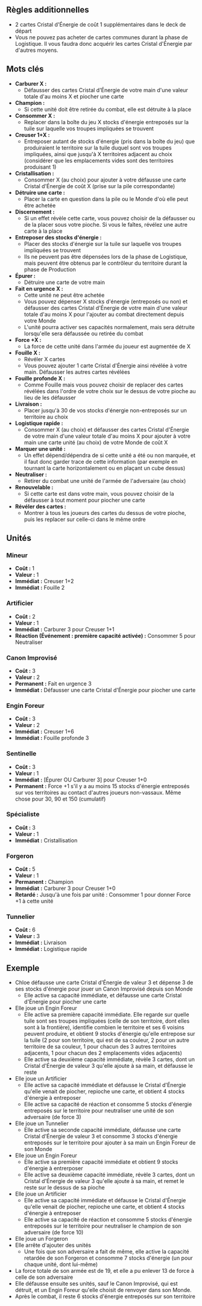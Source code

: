 
## Règles additionnelles

- 2 cartes Cristal d'Énergie de coût 1 supplémentaires dans le deck de départ
- Vous ne pouvez pas acheter de cartes communes durant la phase de Logistique. Il vous faudra donc acquérir les cartes Cristal d'Énergie par d'autres moyens.

## Mots clés

- **Carburer X :**
  * Défausser des cartes Cristal d'Énergie de votre main
    d'une valeur totale d'au moins X et piocher une carte
- **Champion :**
  * Si cette unité doit être retirée du combat,
    elle est détruite à la place
- **Consommer X :**
  * Replacer dans la boîte du jeu X stocks d'énergie
    entreposés sur la tuile sur laquelle vos troupes
    impliquées se trouvent
- **Creuser 1+X :**
  * Entreposer autant de stocks d'énergie (pris dans la boîte
    du jeu) que produiraient le territoire sur la tuile duquel
    sont vos troupes impliquées, ainsi que jusqu'à X territoires
    adjacent au choix (considérer que les emplacements vides
    sont des territoires produisant 1)
- **Cristallisation :**
  * Consommer X (au choix) pour ajouter à votre défausse une carte
    Cristal d'Énergie de coût X (prise sur la pile correspondante)
- **Détruire une carte :**
  * Placer la carte en question dans la pile ou le Monde
    d'où elle peut être achetée
- **Discernement :**
  * Si un effet révèle cette carte, vous pouvez choisir de la
    défausser ou de la placer sous votre pioche. Si vous le
    faîtes, révélez une autre carte à la place
- **Entreposer des stocks d'énergie :**
  * Placer des stocks d'énergie sur la tuile sur laquelle
    vos troupes impliquées se trouvent
  * Ils ne peuvent pas être dépensées lors de la phase de
    Logistique, mais peuvent être obtenus par le contrôleur
    du territoire durant la phase de Production
- **Épurer :**
  * Détruire une carte de votre main
- **Fait en urgence X :**
  * Cette unité ne peut être achetée
  * Vous pouvez dépenser X stocks d'énergie (entreposés ou non)
    et défausser des cartes Cristal d'Énergie de votre main
    d'une valeur totale d'au moins X pour l'ajouter au combat
    directement depuis votre Monde
  * L'unité pourra activer ses capacités normalement,
    mais sera détruite lorsqu'elle sera défaussée ou retirée
    du combat
- **Force +X :**
  * La force de cette unité dans l'armée du joueur
    est augmentée de X
- **Fouille X :**
  * Révéler X cartes
  * Vous pouvez ajouter 1 carte Cristal d'Énergie ainsi révélée
    à votre main. Défausser les autres cartes révélées
- **Fouille profonde X :**
  * Comme Fouille mais vous pouvez choisir de replacer des cartes
    révélées dans l'ordre de votre choix sur le dessus de votre
    pioche au lieu de les défausser
- **Livraison :**
  * Placer jusqu'à 30 de vos stocks d'énergie non-entreposés sur un territoire au choix
- **Logistique rapide :**
  * Consommer X (au choix) et défausser des cartes Cristal d'Énergie
    de votre main d'une valeur totale d'au moins X pour ajouter
    à votre main une carte unité (au choix) de votre Monde
    de coût X
- **Marquer une unité :**
  * Un effet dépend/dépendra de si cette unité a été ou non
    marquée, et il faut donc garder trace de cette information
    (par exemple en tournant la carte horizontalement
    ou en plaçant un cube dessus)
- **Neutraliser :**
  * Retirer du combat une unité de l'armée de l'adversaire
    (au choix)
- **Renouvelable :**
  * Si cette carte est dans votre main, vous pouvez
    choisir de la défausser à tout moment pour piocher
    une carte
- **Révéler des cartes :**
  * Montrer à tous les joueurs des cartes du dessus
    de votre pioche, puis les replacer sur celle-ci
    dans le même ordre


## Unités

### Mineur
- **Coût :** 1
- **Valeur :** 1
- **Immédiat :** Creuser 1+2
- **Immédiat :** Fouille 2


### Artificier
- **Coût :** 2
- **Valeur :** 1
- **Immédiat :** Carburer 3 pour Creuser 1+1
- **Réaction (Événement : première capacité activée) :** Consommer 5 pour Neutraliser


### Canon Improvisé
- **Coût :** 3
- **Valeur :** 2
- **Permanent :** Fait en urgence 3
- **Immédiat :** Défausser une carte Cristal d'Énergie pour piocher une carte


### Engin Foreur
- **Coût :** 3
- **Valeur :** 2
- **Immédiat :** Creuser 1+6
- **Immédiat :** Fouille profonde 3


### Sentinelle
- **Coût :** 3
- **Valeur :** 1
- **Immédiat :** [Épurer OU Carburer 3] pour Creuser 1+0
- **Permanent :** Force +1 s'il y a au moins 15 stocks d'énergie entreposés sur vos territoires au contact d'autres joueurs non-vassaux. Même chose pour 30, 90 et 150 (cumulatif)


### Spécialiste
- **Coût :** 3
- **Valeur :** 1
- **Immédiat :** Cristallisation


### Forgeron
- **Coût :** 5
- **Valeur :** 1
- **Permanent :** Champion
- **Immédiat :** Carburer 3 pour Creuser 1+0
- **Retardé :** Jusqu'à une fois par unité : Consommer 1 pour donner Force +1 à cette unité

### Tunnelier
- **Coût :** 6
- **Valeur :** 3
- **Immédiat :** Livraison
- **Immédiat :** Logistique rapide


## Exemple

- Chloe défausse une carte Cristal d'Énergie de valeur 3
  et dépense 3 de ses stocks d'énergie pour jouer
  un Canon Improvisé depuis son Monde
  * Elle active sa capacité immédiate, et défausse une carte
    Cristal d'Énergie pour piocher une carte
- Elle joue un Engin Foreur
  * Elle active sa première capacité immédiate.
    Elle regarde sur quelle tuile sont ses troupes impliquées
    (celle de son territoire, dont elles sont à la frontière),
    identifie combien le territoire et ses 6 voisins peuvent
    produire, et obtient 9 stocks d'énergie qu'elle entrepose
    sur la tuile (2 pour son territoire, qui est de sa couleur,
    2 pour un autre territoire de sa couleur,
    1 pour chacun des 3 autres territoires adjacents,
    1 pour chacun des 2 emplacements vides adjacents)
  * Elle active sa deuxième capacité immédiate, révèle 3 cartes,
    dont un Cristal d'Énergie de valeur 3 qu'elle ajoute
    à sa main, et défausse le reste
- Elle joue un Artificier
  * Elle active sa capacité immédiate et défausse le Cristal
    d'Énergie qu'elle venait de piocher, repioche une carte,
    et obtient 4 stocks d'énergie à entreposer
  * Elle active sa capacité de réaction et consomme 5 stocks
    d'énergie entreposés sur le territoire pour neutraliser
    une unité de son adversaire (de force 3)
- Elle joue un Tunnelier
  * Elle active sa seconde capacité immédiate, défausse
    une carte Cristal d'Énergie de valeur 3 et consomme 3
    stocks d'énergie entreposés sur le territoire
    pour ajouter à sa main un Engin Foreur de son Monde
- Elle joue un Engin Foreur
  * Elle active sa première capacité immédiate et
    obtient 9 stocks d'énergie à entrerposer
  * Elle active sa deuxième capacité immédiate, révèle 3 cartes,
    dont un Cristal d'Énergie de valeur 3 qu'elle ajoute
    à sa main, et remet le reste sur le dessus de sa pioche
- Elle joue un Artificier
  * Elle active sa capacité immédiate et défausse le Cristal
    d'Énergie qu'elle venait de piocher, repioche une carte,
    et obtient 4 stocks d'énergie à entreposer
  * Elle active sa capacité de réaction et consomme 5 stocks
    d'énergie entreposés sur le territoire pour neutraliser
    le champion de son adversaire (de force 10)
- Elle joue un Forgeron
- Elle arrête d'ajouter des unités
  * Une fois que son adversaire a fait de même, elle active
  la capacité retardée de son Forgeron et consomme 7 stocks
  d'énergie (un pour chaque unité, dont lui-même)
- La force totale de son armée est de 19, et elle a pu enlever 13
  de force à celle de son adversaire
- Elle défausse ensuite ses unités, sauf le Canon Improvisé,
  qui est détruit, et un Engin Foreur qu'elle choisit de renvoyer
  dans son Monde.
- Après le combat, il reste 6 stocks d'énergie entreposés
  sur son territoire
